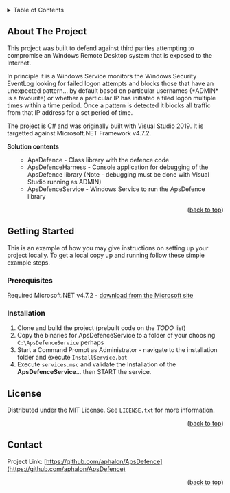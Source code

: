 <a name="readme-top"></a>
<!-- TABLE OF CONTENTS -->
<details>
  <summary>Table of Contents</summary>
  <ol>
    <li>
      <a href="#about-the-project">About The Project</a>
    </li>
    <li>
      <a href="#getting-started">Getting Started</a>
      <ul>
        <li><a href="#prerequisites">Prerequisites</a></li>
        <li><a href="#installation">Installation</a></li>
      </ul>
    </li>
    <li><a href="#license">License</a></li>
  </ol>
</details>



<!-- ABOUT THE PROJECT -->
## About The Project

<p>This project was built to defend against third parties attempting to compromise an Windows Remote Desktop system that is exposed to the Internet.</p>
<p>In principle it is a Windows Service monitors the Windows Security EventLog looking for failed logon attempts and blocks those that have an unexpected pattern... by default based on particular usernames (*ADMIN* is a favourite) or whether a particular IP has initiated a filed logon multiple times within a time period. Once a pattern is detected it blocks all traffic from that IP address for a set period of time.</p>

<p>The project is C# and was originally built with Visual Studio 2019. It is targetted against Microsoft.NET Framework v4.7.2.</p>

<p><b>Solution contents</b></p>

  <ol>
      <ul>
        <li>ApsDefence - Class library with the defence code</li>
        <li>ApsDefenceHarness - Console application for debugging of the ApsDefence library (Note - debugging must be done with Visual Studio running as ADMIN)</li>
        <li>ApsDefenceService - Windows Service to run the ApsDefence library</li>
      </ul>
  </ol>

<p align="right">(<a href="#readme-top">back to top</a>)</p>



<!-- GETTING STARTED -->
## Getting Started

This is an example of how you may give instructions on setting up your project locally.
To get a local copy up and running follow these simple example steps.

### Prerequisites

<p>Required Microsoft.NET v4.7.2 - <a href="https://dotnet.microsoft.com/en-us/download/dotnet-framework/net472">download from the Microsoft site</a>

### Installation

1. Clone and build the project (prebuilt code on the <i>TODO</i> list)
2. Copy the binaries for ApsDefenceService to a folder of your choosing `C:\ApsDefenceService` perhaps
3. Start a Command Prompt as Administrator - navigate to the installation folder and execute `InstallService.bat`
4. Execute `services.msc` and validate the Installation of the <b>ApsDefenceService</b>... then START the service.

<!-- LICENSE -->
## License

Distributed under the MIT License. See `LICENSE.txt` for more information.

<p align="right">(<a href="#readme-top">back to top</a>)</p>



<!-- CONTACT -->
## Contact

Project Link: [https://github.com/aphalon/ApsDefence](https://github.com/aphalon/ApsDefence)

<p align="right">(<a href="#readme-top">back to top</a>)</p>

